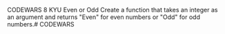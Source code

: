 CODEWARS 8 KYU Even or Odd
Create a function that takes an integer as an argument and returns "Even" for even numbers or "Odd" for odd numbers.#   C O D E W A R S  
 